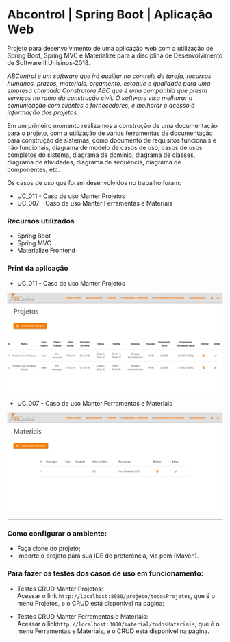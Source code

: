# Abcontrol | Spring Boot | Aplicação Web

Projeto para desenvolvimento de uma aplicação web com a utilização de Spring Boot, Spring MVC e Materialize para a disciplina de Desenvolvimento de Software II Unisinos-2018.

_ABControl é um software que irá auxiliar no controle de tarefa, recursos humanos, prazos, materiais, orçamento, estoque e qualidade para uma empresa chamada Construtora ABC que é uma companhia que presta serviços no ramo da construção civil. O software visa melhorar a comunicação com clientes e fornecedores, e melhorar o acesso à informação dos projetos._

Em um primeiro momento realizamos a construção de uma documentação para o projeto, com a utilização de vários ferramentas de documentação para construção de sistemas, como documento de requisitos funcionais e não funcionais, diagrama de modelo de casos de uso, casos de usos completos do sistema, diagrama de domínio, diagrama de classes, diagrama de atividades, diagrama de sequência, diagrama de componentes, etc. 

Os casos de uso que foram desenvolvidos no trabalho foram:
- UC_011 - Caso de uso Manter Projetos
- UC_007 - Caso de uso Manter Ferramentas e Materiais

### Recursos utilizados

- Spring Boot
- Spring MVC 
- Materialize Frontend

### Print da aplicação

- UC_011 - Caso de uso Manter Projetos  

![UC_011 - Caso de uso Manter Projetos](readme_images/Caso-de-uso-Manter-projetos.png)

- UC_007 - Caso de uso Manter Ferramentas e Materiais 

![UC_011 - Caso de uso Manter Materiais](readme_images/Caso-de-uso-Manter-materiais.png)


------------------------------------------------------------------------------------------------------------------

### Como configurar o ambiente:

- Faça clone do projeto;
- Importe o projeto para sua IDE de preferência, via pom (Maven).  

### Para fazer os testes dos casos de uso em funcionamento:

- Testes CRUD Manter Projetos:  
Acessar o link `http://localhost:8080/projeto/todosProjetos`, que é o menu Projetos, e o CRUD está disponível na página;
      
- Testes CRUD Manter Ferramentas e Materiais:  
Acessar o link`http://localhost:3000/material/todosMateriais`, que é o menu Ferramentas e Materiais, e o CRUD está disponível na página.
